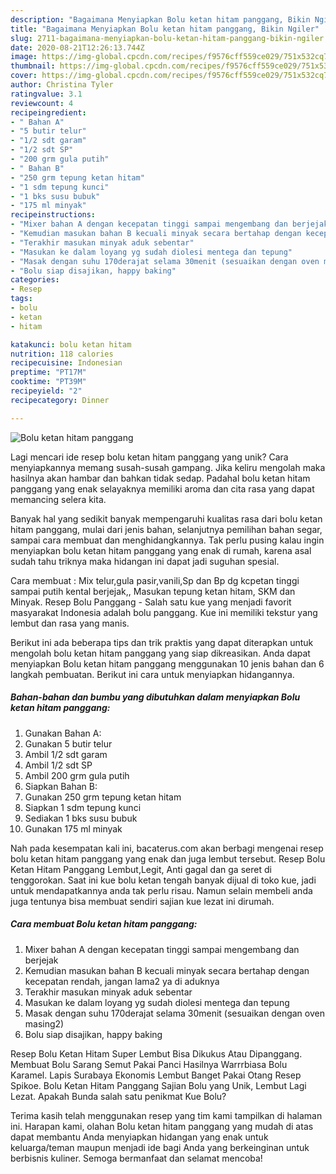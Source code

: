 ```yaml
---
description: "Bagaimana Menyiapkan Bolu ketan hitam panggang, Bikin Ngiler"
title: "Bagaimana Menyiapkan Bolu ketan hitam panggang, Bikin Ngiler"
slug: 2711-bagaimana-menyiapkan-bolu-ketan-hitam-panggang-bikin-ngiler
date: 2020-08-21T12:26:13.744Z
image: https://img-global.cpcdn.com/recipes/f9576cff559ce029/751x532cq70/bolu-ketan-hitam-panggang-foto-resep-utama.jpg
thumbnail: https://img-global.cpcdn.com/recipes/f9576cff559ce029/751x532cq70/bolu-ketan-hitam-panggang-foto-resep-utama.jpg
cover: https://img-global.cpcdn.com/recipes/f9576cff559ce029/751x532cq70/bolu-ketan-hitam-panggang-foto-resep-utama.jpg
author: Christina Tyler
ratingvalue: 3.1
reviewcount: 4
recipeingredient:
- " Bahan A"
- "5 butir telur"
- "1/2 sdt garam"
- "1/2 sdt SP"
- "200 grm gula putih"
- " Bahan B"
- "250 grm tepung ketan hitam"
- "1 sdm tepung kunci"
- "1 bks susu bubuk"
- "175 ml minyak"
recipeinstructions:
- "Mixer bahan A dengan kecepatan tinggi sampai mengembang dan berjejak"
- "Kemudian masukan bahan B kecuali minyak secara bertahap dengan kecepatan rendah, jangan lama2 ya di aduknya"
- "Terakhir masukan minyak aduk sebentar"
- "Masukan ke dalam loyang yg sudah diolesi mentega dan tepung"
- "Masak dengan suhu 170derajat selama 30menit (sesuaikan dengan oven masing2)"
- "Bolu siap disajikan, happy baking"
categories:
- Resep
tags:
- bolu
- ketan
- hitam

katakunci: bolu ketan hitam 
nutrition: 118 calories
recipecuisine: Indonesian
preptime: "PT17M"
cooktime: "PT39M"
recipeyield: "2"
recipecategory: Dinner

---
```



![Bolu ketan hitam panggang](https://img-global.cpcdn.com/recipes/f9576cff559ce029/751x532cq70/bolu-ketan-hitam-panggang-foto-resep-utama.jpg)

Lagi mencari ide resep bolu ketan hitam panggang yang unik? Cara menyiapkannya memang susah-susah gampang. Jika keliru mengolah maka hasilnya akan hambar dan bahkan tidak sedap. Padahal bolu ketan hitam panggang yang enak selayaknya memiliki aroma dan cita rasa yang dapat memancing selera kita.

Banyak hal yang sedikit banyak mempengaruhi kualitas rasa dari bolu ketan hitam panggang, mulai dari jenis bahan, selanjutnya pemilihan bahan segar, sampai cara membuat dan menghidangkannya. Tak perlu pusing kalau ingin menyiapkan bolu ketan hitam panggang yang enak di rumah, karena asal sudah tahu triknya maka hidangan ini dapat jadi suguhan spesial.

Cara membuat : Mix telur,gula pasir,vanili,Sp dan Bp dg kcpetan tinggi sampai putih kental berjejak,, Masukan tepung ketan hitam, SKM dan Minyak. Resep Bolu Panggang - Salah satu kue yang menjadi favorit masyarakat Indonesia adalah bolu panggang. Kue ini memiliki tekstur yang lembut dan rasa yang manis.


Berikut ini ada beberapa tips dan trik praktis yang dapat diterapkan untuk mengolah bolu ketan hitam panggang yang siap dikreasikan. Anda dapat menyiapkan Bolu ketan hitam panggang menggunakan 10 jenis bahan dan 6 langkah pembuatan. Berikut ini cara untuk menyiapkan hidangannya.

<!--inarticleads1-->

##### Bahan-bahan dan bumbu yang dibutuhkan dalam menyiapkan Bolu ketan hitam panggang:

1. Gunakan  Bahan A:
1. Gunakan 5 butir telur
1. Ambil 1/2 sdt garam
1. Ambil 1/2 sdt SP
1. Ambil 200 grm gula putih
1. Siapkan  Bahan B:
1. Gunakan 250 grm tepung ketan hitam
1. Siapkan 1 sdm tepung kunci
1. Sediakan 1 bks susu bubuk
1. Gunakan 175 ml minyak


Nah pada kesempatan kali ini, bacaterus.com akan berbagi mengenai resep bolu ketan hitam panggang yang enak dan juga lembut tersebut. Resep Bolu Ketan Hitam Panggang Lembut,Legit, Anti gagal dan ga seret di tenggorokan. Saat ini kue bolu ketan tengah banyak dijual di toko kue, jadi untuk mendapatkannya anda tak perlu risau. Namun selain membeli anda juga tentunya bisa membuat sendiri sajian kue lezat ini dirumah. 

<!--inarticleads2-->

##### Cara membuat Bolu ketan hitam panggang:

1. Mixer bahan A dengan kecepatan tinggi sampai mengembang dan berjejak
1. Kemudian masukan bahan B kecuali minyak secara bertahap dengan kecepatan rendah, jangan lama2 ya di aduknya
1. Terakhir masukan minyak aduk sebentar
1. Masukan ke dalam loyang yg sudah diolesi mentega dan tepung
1. Masak dengan suhu 170derajat selama 30menit (sesuaikan dengan oven masing2)
1. Bolu siap disajikan, happy baking


Resep Bolu Ketan Hitam Super Lembut Bisa Dikukus Atau Dipanggang. Membuat Bolu Sarang Semut Pakai Panci Hasilnya Warrrbiasa Bolu Karamel. Lapis Surabaya Ekonomis Lembut Banget Pakai Otang Resep Spikoe. Bolu Ketan Hitam Panggang Sajian Bolu yang Unik, Lembut Lagi Lezat. Apakah Bunda salah satu penikmat Kue Bolu? 

Terima kasih telah menggunakan resep yang tim kami tampilkan di halaman ini. Harapan kami, olahan Bolu ketan hitam panggang yang mudah di atas dapat membantu Anda menyiapkan hidangan yang enak untuk keluarga/teman maupun menjadi ide bagi Anda yang berkeinginan untuk berbisnis kuliner. Semoga bermanfaat dan selamat mencoba!
